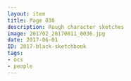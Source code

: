 ```yaml
---
layout: item
title: Page 030
description: Rough character sketches
image: 201702_20170811_0036.jpg
date: 2017-06-01
ID: 2017-black-sketchbook
tags: 
- ocs 
- people
---
```

